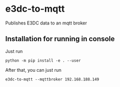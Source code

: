 # e3dc-to-mqtt
Publishes E3DC data to an mqtt broker

## Installation for running in console
Just run 

`python -m pip install -e . --user`

 After that, you can just run
 
 `e3dc-to-mqtt --mqttbroker 192.168.188.149`
